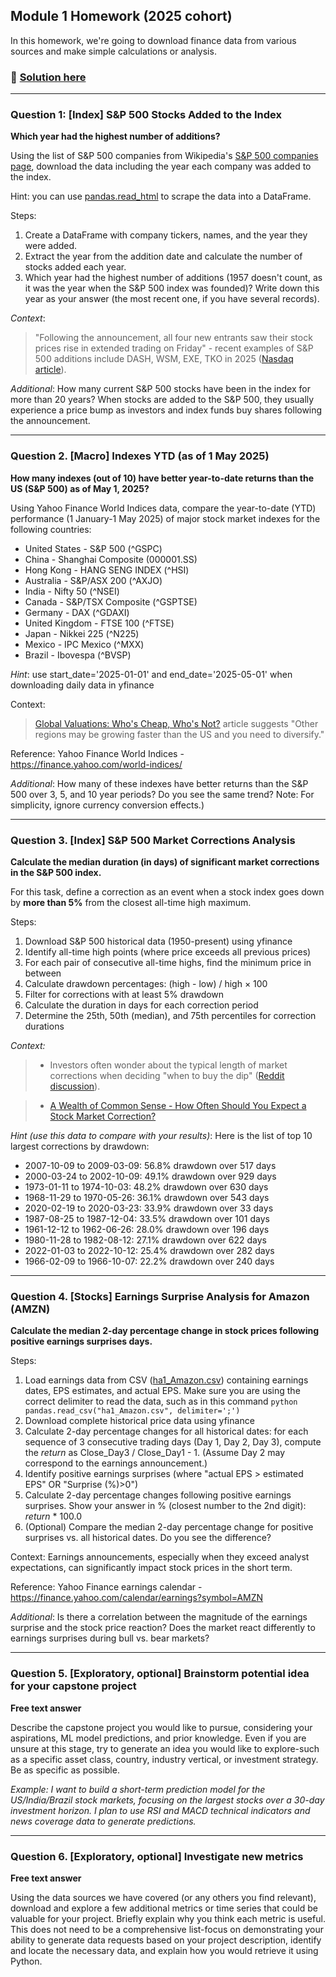 ## Module 1 Homework (2025 cohort)

In this homework, we're going to download finance data from various sources and make simple calculations or analysis.

### **📒 [Solution here](./Homework_01.ipynb)**

---
### Question 1: [Index] S&P 500 Stocks Added to the Index

**Which year had the highest number of additions?**

Using the list of S&P 500 companies from Wikipedia's [S&P 500 companies page](https://en.wikipedia.org/wiki/List_of_S%26P_500_companies), download the data including the year each company was added to the index.

Hint: you can use [pandas.read_html](https://pandas.pydata.org/docs/reference/api/pandas.read_html.html) to scrape the data into a DataFrame.

Steps:
1. Create a DataFrame with company tickers, names, and the year they were added.
2. Extract the year from the addition date and calculate the number of stocks added each year.
3. Which year had the highest number of additions (1957 doesn't count, as it was the year when the S&P 500 index was founded)? Write down this year as your answer (the most recent one, if you have several records).

*Context*: 
> "Following the announcement, all four new entrants saw their stock prices rise in extended trading on Friday" - recent examples of S&P 500 additions include DASH, WSM, EXE, TKO in 2025 ([Nasdaq article](https://www.nasdaq.com/articles/sp-500-reshuffle-dash-tko-expe-wsm-join-worth-buying)).

*Additional*: How many current S&P 500 stocks have been in the index for more than 20 years? When stocks are added to the S&P 500, they usually experience a price bump as investors and index funds buy shares following the announcement.

---
### Question 2. [Macro] Indexes YTD (as of 1 May 2025)

**How many indexes (out of 10) have better year-to-date returns than the US (S&P 500) as of May 1, 2025?**

Using Yahoo Finance World Indices data, compare the year-to-date (YTD) performance (1 January-1 May 2025) of major stock market indexes for the following countries:
* United States - S&P 500 (^GSPC)
* China - Shanghai Composite (000001.SS)
* Hong Kong - HANG SENG INDEX (^HSI)	
* Australia - S&P/ASX 200 (^AXJO)
* India - Nifty 50 (^NSEI)
* Canada - S&P/TSX Composite (^GSPTSE)
* Germany - DAX (^GDAXI)
* United Kingdom - FTSE 100 (^FTSE)
* Japan - Nikkei 225 (^N225)
* Mexico - IPC Mexico (^MXX)
* Brazil - Ibovespa (^BVSP)

*Hint*: use start_date='2025-01-01' and end_date='2025-05-01' when downloading daily data in yfinance

Context: 
> [Global Valuations: Who's Cheap, Who's Not?](https://simplywall.st/article/beyond-the-us-global-markets-after-yet-another-tariff-update) article suggests "Other regions may be growing faster than the US and you need to diversify."

Reference: Yahoo Finance World Indices - https://finance.yahoo.com/world-indices/

*Additional*: How many of these indexes have better returns than the S&P 500 over 3, 5, and 10 year periods? Do you see the same trend?
Note: For simplicity, ignore currency conversion effects.)

---
### Question 3. [Index] S&P 500 Market Corrections Analysis


**Calculate the median duration (in days) of significant market corrections in the S&P 500 index.**

For this task, define a correction as an event when a stock index goes down by **more than 5%** from the closest all-time high maximum.

Steps:
1. Download S&P 500 historical data (1950-present) using yfinance
2. Identify all-time high points (where price exceeds all previous prices)
3. For each pair of consecutive all-time highs, find the minimum price in between
4. Calculate drawdown percentages: (high - low) / high × 100
5. Filter for corrections with at least 5% drawdown
6. Calculate the duration in days for each correction period
7. Determine the 25th, 50th (median), and 75th percentiles for correction durations

*Context:* 
> * Investors often wonder about the typical length of market corrections when deciding "when to buy the dip" ([Reddit discussion](https://www.reddit.com/r/investing/comments/1jrqnte/when_are_you_buying_the_dip/?rdt=64135)).

> * [A Wealth of Common Sense - How Often Should You Expect a Stock Market Correction?](https://awealthofcommonsense.com/2022/01/how-often-should-you-expect-a-stock-market-correction/)

*Hint (use this data to compare with your results)*: Here is the list of top 10 largest corrections by drawdown:
* 2007-10-09 to 2009-03-09: 56.8% drawdown over 517 days
* 2000-03-24 to 2002-10-09: 49.1% drawdown over 929 days
* 1973-01-11 to 1974-10-03: 48.2% drawdown over 630 days
* 1968-11-29 to 1970-05-26: 36.1% drawdown over 543 days
* 2020-02-19 to 2020-03-23: 33.9% drawdown over 33 days
* 1987-08-25 to 1987-12-04: 33.5% drawdown over 101 days
* 1961-12-12 to 1962-06-26: 28.0% drawdown over 196 days
* 1980-11-28 to 1982-08-12: 27.1% drawdown over 622 days
* 2022-01-03 to 2022-10-12: 25.4% drawdown over 282 days
* 1966-02-09 to 1966-10-07: 22.2% drawdown over 240 days

---
### Question 4.  [Stocks] Earnings Surprise Analysis for Amazon (AMZN)


**Calculate the median 2-day percentage change in stock prices following positive earnings surprises days.**

Steps:
1. Load earnings data from CSV ([ha1_Amazon.csv](ha1_Amazon.csv)) containing earnings dates, EPS estimates, and actual EPS. Make sure you are using the correct delimiter to read the data, such as in this command ```python pandas.read_csv("ha1_Amazon.csv", delimiter=';') ```
2. Download complete historical price data using yfinance
3. Calculate 2-day percentage changes for all historical dates: for each sequence of 3 consecutive trading days (Day 1, Day 2, Day 3), compute the *return* as Close_Day3 / Close_Day1 - 1. (Assume Day 2 may correspond to the earnings announcement.)
4. Identify positive earnings surprises (where "actual EPS > estimated EPS" OR "Surprise (%)>0")
5. Calculate 2-day percentage changes following positive earnings surprises. Show your answer in % (closest number to the 2nd digit): *return* * 100.0
6. (Optional) Compare the median 2-day percentage change for positive surprises vs. all historical dates. Do you see the difference?

Context: Earnings announcements, especially when they exceed analyst expectations, can significantly impact stock prices in the short term.

Reference: Yahoo Finance earnings calendar - https://finance.yahoo.com/calendar/earnings?symbol=AMZN

*Additional*: Is there a correlation between the magnitude of the earnings surprise and the stock price reaction? Does the market react differently to earnings surprises during bull vs. bear markets?

---
### Question 5.  [Exploratory, optional] Brainstorm potential idea for your capstone project

**Free text answer**

Describe the capstone project you would like to pursue, considering your aspirations, ML model predictions, and prior knowledge. Even if you are unsure at this stage, try to generate an idea you would like to explore-such as a specific asset class, country, industry vertical, or investment strategy. Be as specific as possible.

*Example: I want to build a short-term prediction model for the US/India/Brazil stock markets, focusing on the largest stocks over a 30-day investment horizon. I plan to use RSI and MACD technical indicators and news coverage data to generate predictions.*

---
### Question 6. [Exploratory, optional] Investigate new metrics

**Free text answer**

Using the data sources we have covered (or any others you find relevant), download and explore a few additional metrics or time series that could be valuable for your project. Briefly explain why you think each metric is useful. This does not need to be a comprehensive list-focus on demonstrating your ability to generate data requests based on your project description, identify and locate the necessary data, and explain how you would retrieve it using Python.
